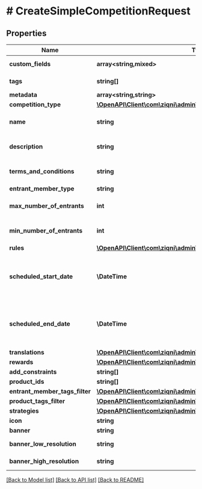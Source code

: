 # # CreateSimpleCompetitionRequest

## Properties

Name | Type | Description | Notes
------------ | ------------- | ------------- | -------------
**custom_fields** | **array<string,mixed>** | A list of custom field entries | [optional]
**tags** | **string[]** | A list of id&#39;s used to tag models | [optional]
**metadata** | **array<string,string>** |  | [optional]
**competition_type** | [**\OpenAPI\Client\com\ziqni\admin\sdk\model\CompetitionType**](CompetitionType.md) |  |
**name** | **string** | A name or a name of a competition. Can be translated |
**description** | **string** | Description of the competition. Can be translated | [optional]
**terms_and_conditions** | **string** | Terms and conditions of a competition. Can be translated | [optional]
**entrant_member_type** | **string** |  | [optional]
**max_number_of_entrants** | **int** | Maximum number of partiipants allowed in a competition | [optional]
**min_number_of_entrants** | **int** | Maximum number of partiipants allowed in a competition |
**rules** | [**\OpenAPI\Client\com\ziqni\admin\sdk\model\Rule[]**](Rule.md) |  | [optional]
**scheduled_start_date** | **\DateTime** | ISO8601 timestamp for when a Competition should start. All records are stored in UTC time zone |
**scheduled_end_date** | **\DateTime** | ISO8601 timestamp for when a Competition should end. All records are stored in UTC time zone |
**translations** | [**\OpenAPI\Client\com\ziqni\admin\sdk\model\Translation[]**](Translation.md) |  | [optional]
**rewards** | [**\OpenAPI\Client\com\ziqni\admin\sdk\model\CreateRewardRequest[]**](CreateRewardRequest.md) |  | [optional]
**add_constraints** | **string[]** | Additional constraints | [optional]
**product_ids** | **string[]** |  |
**entrant_member_tags_filter** | [**\OpenAPI\Client\com\ziqni\admin\sdk\model\DependantOn**](DependantOn.md) |  | [optional]
**product_tags_filter** | [**\OpenAPI\Client\com\ziqni\admin\sdk\model\DependantOn**](DependantOn.md) |  | [optional]
**strategies** | [**\OpenAPI\Client\com\ziqni\admin\sdk\model\TournamentStrategies**](TournamentStrategies.md) |  | [optional]
**icon** | **string** | Link to the icon | [optional]
**banner** | **string** | Link to the banner | [optional]
**banner_low_resolution** | **string** | Link to the bannerLowResolution | [optional]
**banner_high_resolution** | **string** | Link to the bannerHighResolution | [optional]

[[Back to Model list]](../../README.md#models) [[Back to API list]](../../README.md#endpoints) [[Back to README]](../../README.md)
